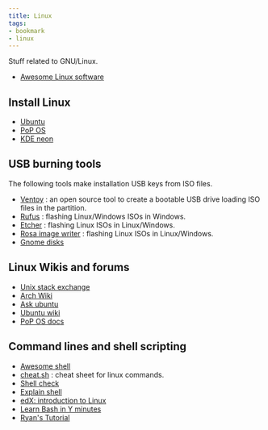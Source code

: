 ```yaml
---
title: Linux
tags:
- bookmark
- linux
---
```


Stuff related to GNU/Linux.

- [Awesome Linux software](https://github.com/luong-komorebi/Awesome-Linux-Software)

## Install Linux

- [Ubuntu](https://ubuntu.com/download)
- [PoP OS](https://system76.com/pop)
- [KDE neon](https://neon.kde.org/download)

## USB burning tools

The following tools make installation USB keys from ISO files.

- [Ventoy](https://www.ventoy.net/) : an open source tool to create a bootable USB drive loading ISO files in the partition.
- [Rufus](https://rufus.ie/) : flashing Linux/Windows ISOs in Windows.
- [Etcher](https://www.balena.io/etcher/) : flashing Linux ISOs in Linux/Windows.
- [Rosa image writer](http://wiki.rosalab.ru/en/index.php/ROSA_ImageWriter) : flashing Linux ISOs in Linux/Windows.
- [Gnome disks](https://en.wikipedia.org/wiki/GNOME_Disks)

## Linux Wikis and forums

- [Unix stack exchange](https://unix.stackexchange.com/)
- [Arch Wiki](https://wiki.archlinux.org/)
- [Ask ubuntu](https://askubuntu.com/)
- [Ubuntu wiki](https://wiki.ubuntu.com/)
- [PoP OS docs](https://support.system76.com/)

## Command lines and shell scripting

- [Awesome shell](https://github.com/alebcay/awesome-shell)
- [cheat.sh](https://cheat.sh/) : cheat sheet for linux commands.
- [Shell check](https://www.shellcheck.net/)
- [Explain shell](https://explainshell.com/)
- [edX: introduction to Linux](https://www.edx.org/course/introduction-to-linux)
- [Learn Bash in Y minutes](https://learnxinyminutes.com/docs/bash/)
- [Ryan's Tutorial](https://ryanstutorials.net/)
